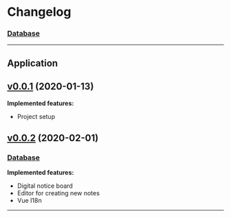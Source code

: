 # Changelog

### [Database](https://hub.docker.com/r/tvsjsdock/midnightboard-db/tags)

---

## Application

<!--- Version of the docker image with hyperlink and date --->
## [v0.0.1](https://hub.docker.com/r/tvsjsdock/midnightboard-test/tags) (2020-01-13)

<!--- List of implemented features --->
**Implemented features:**
- Project setup

<!--- Version of the docker image with hyperlink and date --->
## [v0.0.2](https://hub.docker.com/r/tvsjsdock/midnightboard-test/tags) (2020-02-01)
### [Database](https://hub.docker.com/r/tvsjsdock/midnightboard-test/tags)

<!--- List of implemented features --->
**Implemented features:**
- Digital notice board
- Editor for creating new notes
- Vue I18n

<!--- List of fixed bugs (uncomment the following lines if needed) --->
<!---
**Fixed bugs:**
- ...
--->
---